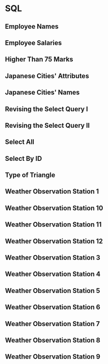 # SQL

## Employee Names
## Employee Salaries
## Higher Than 75 Marks
## Japanese Cities' Attributes
## Japanese Cities' Names
## Revising the Select Query I
## Revising the Select Query II
## Select All
## Select By ID
## Type of Triangle
## Weather Observation Station 1
## Weather Observation Station 10
## Weather Observation Station 11
## Weather Observation Station 12
## Weather Observation Station 3
## Weather Observation Station 4
## Weather Observation Station 5
## Weather Observation Station 6
## Weather Observation Station 7
## Weather Observation Station 8
## Weather Observation Station 9